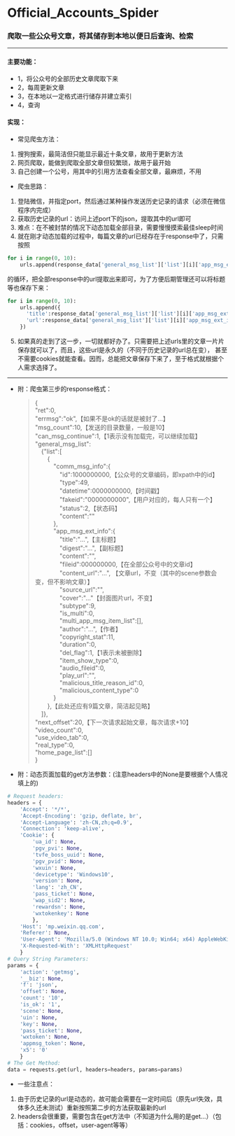 # Official_Accounts_Spider
### 爬取一些公众号文章，将其储存到本地以便日后查询、检索

---

#### 主要功能：
* 1，将公众号的全部历史文章爬取下来
* 2，每周更新文章
* 3，在本地以一定格式进行储存并建立索引
* 4，查询

#### 实现：
* 常见爬虫方法：
1. 搜狗搜索，最简洁但只能显示最近十条文章，故用于更新方法
2. 网页爬取，能做到爬取全部文章但较繁琐，故用于最开始
3. 自己创建一个公号，用其中的引用方法查看全部文章，最麻烦，不用

* 爬虫思路：

1. 登陆微信，并指定port，然后通过某种操作发送历史记录的请求（必须在微信程序内完成）
2. 获取历史记录的url：访问上述port下的json，提取其中的url即可
3. 难点：在不被封禁的情况下动态加载全部目录，需要慢慢摸索最佳sleep时间
4. 就在刚才动态加载的过程中，每篇文章的url已经存在于response中了，只需按照
```Python
for i in range(0, 10):
    urls.append(response_data['general_msg_list']['list'][i]['app_msg_ext_info']['content_url'])
```
的循环，把全部response中的url提取出来即可，为了方便后期管理还可以将标题等也保存下来：
```Python
for i in range(0, 10):
    urls.append({
      'title':response_data['general_msg_list']['list'][i]['app_msg_ext_info']['title'],
      'url':response_data['general_msg_list']['list'][i]['app_msg_ext_info']['content_url']
    })
```
5. 如果真的走到了这一步，一切就都好办了。只需要把上述urls里的文章一片片保存就可以了，而且，这些url是永久的（不同于历史记录的url总在变），
甚至不需要cookies就能查看。因而，总能把文章保存下来了，至于格式就根据个人需求选择了。

---

* 附：爬虫第三步的response格式：
	> {  
	"ret":0,  
	"errmsg":"ok",【如果不是ok的话就是被封了...】  
	"msg_count":10,【发送的目录数量，一般是10】  
	"can_msg_continue":1,【1表示没有加载完，可以继续加载】  
	"general_msg_list":  
	&emsp;{"list":[  
	&emsp;&emsp;{  
	&emsp;&emsp;&emsp;"comm_msg_info":{  
	&emsp;&emsp;&emsp;&emsp;"id":1000000000,【公众号的文章编码，即xpath中的id】  
	&emsp;&emsp;&emsp;&emsp;"type":49,  
	&emsp;&emsp;&emsp;&emsp;"datetime":0000000000,【时间戳】  
	&emsp;&emsp;&emsp;&emsp;"fakeid":"0000000000",【用户对应的，每人只有一个】  
	&emsp;&emsp;&emsp;&emsp;"status":2,【状态码】  
	&emsp;&emsp;&emsp;&emsp;"content":""  
	&emsp;&emsp;&emsp;},  
	&emsp;&emsp;&emsp;"app_msg_ext_info":{  
	&emsp;&emsp;&emsp;&emsp;"title":"...",【主标题】  
	&emsp;&emsp;&emsp;&emsp;"digest":"...",【副标题】  
	&emsp;&emsp;&emsp;&emsp;"content":"",  
	&emsp;&emsp;&emsp;&emsp;"fileid":000000000,【在全部公众号中的文章id】  
	&emsp;&emsp;&emsp;&emsp;"content_url":"...",  【文章url，不变（其中的scene参数会变，但不影响文章）】  
	&emsp;&emsp;&emsp;&emsp;"source_url":"",  
	&emsp;&emsp;&emsp;&emsp;"cover":"..."【封面图片url，不变】  
	&emsp;&emsp;&emsp;&emsp;"subtype":9,  
	&emsp;&emsp;&emsp;&emsp;"is_multi":0,  
	&emsp;&emsp;&emsp;&emsp;"multi_app_msg_item_list":[],  
	&emsp;&emsp;&emsp;&emsp;"author":"...",【作者】  
	&emsp;&emsp;&emsp;&emsp;"copyright_stat":11,  
	&emsp;&emsp;&emsp;&emsp;"duration":0,  
	&emsp;&emsp;&emsp;&emsp;"del_flag":1,【1表示未被删除】  
	&emsp;&emsp;&emsp;&emsp;"item_show_type":0,  
	&emsp;&emsp;&emsp;&emsp;"audio_fileid":0,  
	&emsp;&emsp;&emsp;&emsp;"play_url":"",  
	&emsp;&emsp;&emsp;&emsp;"malicious_title_reason_id":0,  
	&emsp;&emsp;&emsp;&emsp;"malicious_content_type":0  
	&emsp;&emsp;&emsp;}  
	&emsp;&emsp;},【此处还应有9篇文章，简洁起见略】  
	&emsp;]},  
	"next_offset":20,【下一次请求起始文章，每次请求+10】  
	"video_count":0,  
	"use_video_tab":0,  
	"real_type":0,  
	"home_page_list":[]  
	}  

* 附：动态页面加载的get方法参数：(注意headers中的None是要根据个人情况填上的)  
```Python
# Request headers:
headers = {
	'Accept': '*/*', 
	'Accept-Encoding': 'gzip, deflate, br', 
	'Accept-Language': 'zh-CN,zh;q=0.9', 
	'Connection': 'keep-alive', 
	'Cookie': {
		'ua_id': None, 
		'pgv_pvi': None, 
		'tvfe_boss_uuid': None, 
		'pgv_pvid': None, 
		'wxuin': None, 
		'devicetype': 'Windows10', 
		'version': None, 
		'lang': 'zh_CN', 
		'pass_ticket': None, 
		'wap_sid2': None, 
		'rewardsn': None, 
		'wxtokenkey': None
		}, 
	'Host': 'mp.weixin.qq.com', 
	'Referer': None, 
	'User-Agent': 'Mozilla/5.0 (Windows NT 10.0; Win64; x64) AppleWebKit/537.36 (KHTML, like Gecko) Chrome/72.0.3626.109 Safari/537.36', 
	'X-Requested-With': 'XMLHttpRequest'
	}
# Query String Parameters:
params = {
	'action': 'getmsg', 
	'__biz': None, 
	'f': 'json', 
	'offset': None, 
	'count': '10', 
	'is_ok': '1', 
	'scene': None, 
	'uin': None, 
	'key': None, 
	'pass_ticket': None, 
	'wxtoken': None, 
	'appmsg_token': None, 
	'x5': '0'
	}
# The Get Method: 
data = requests.get(url, headers=headers, params=params)
```
* 一些注意点：
1. 由于历史记录的url是动态的，故可能会需要在一定时间后（原先url失效，具体多久还未测试）重新按照第二步的方法获取最新的url
2. headers会很重要，需要包含在get方法中（不知道为什么用的是get...）（包括：cookies，offset，user-agent等等）
